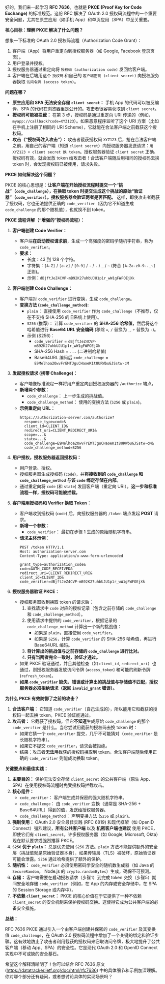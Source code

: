 好的，我们来一起学习 **RFC 7636**，也就是 **PKCE (Proof Key for Code Exchange)** 的标准规范。这份 RFC 解决了 OAuth 2.0 授权码流程中的一个重要安全问题，尤其在原生应用（如手机 App）和单页应用（SPA）中至关重要。

**核心目标：理解 PKCE 解决了什么问题？**

想象一下标准的 OAuth 2.0 授权码流程（Authorization Code Grant）：

1.  客户端（App）将用户重定向到授权服务器（如 Google, Facebook 登录页面）。
2.  用户登录并授权。
3.  授权服务器通过重定向将 `授权码 (authorization code)` 发回给客户端。
4.  客户端在后端用这个 `授权码` 和自己的 `客户端密钥 (client secret)` 向授权服务器换取 `访问令牌 (access token)`。

**问题在哪？**

*   **原生应用和 SPA 无法安全存储 `client secret`：** 手机 App 的代码可以被反编译，SPA 的代码在浏览器里是公开的。攻击者很容易获取到 `client secret`。
*   **授权码可能被拦截：** 在第 3 步，授权码是通过重定向 URI 传递的（例如，`myapp://callback?code=XYZ123`）。如果恶意程序监听了这个 URI 方案（比如在手机上注册了相同的 URI Scheme），它就能在合法客户端之前截获这个授权码。
*   **攻击（“授权码注入攻击”）：** 攻击者截获授权码 `XYZ123` 后，抢在合法客户端之前，用自己的客户端（知道 `client secret`）向授权服务器发送请求：`用 XYZ123 + client secret 换 token`。授权服务器验证 `client secret` 正确、授权码有效，就会发放 token 给攻击者！合法客户端随后用相同的授权码去换 token 时，会发现授权码已被使用，请求失败。

**PKCE 如何解决这个问题？**

PKCE 的核心思想是：**让客户端在开始授权流程时提交一个“挑战”（`code_challenge`），在换取 token 时提交生成这个挑战的原始“验证器”（`code_verifier`）。授权服务器会验证两者是否匹配。** 这样，即使攻击者截获了授权码，它也无法提供正确的 `code_verifier`（因为它不知道生成 `code_challenge` 的那个随机值），也就换不到 token。

**PKCE 流程详解（“增强的”授权码流程）：**

1.  **客户端创建 Code Verifier：**
    *   客户端**在启动授权请求前**，生成一个高强度的密码学随机字符串，称为 `code_verifier`。
    *   **要求：**
        *   长度：43 到 128 个字符。
        *   字符集：`[A-Z]` / `[a-z]` / `[0-9]` / `-` / `.` / `_` / `~` (符合 `[A-Za-z0-9-._~]` 正则)。
        *   示例：`dBjftJeZ4CVP-mB92K27uhbUJU1p1r_wW1gFWFOEjXk`

2.  **客户端创建 Code Challenge：**
    *   客户端对 `code_verifier` 进行变换，生成 `code_challenge`。
    *   **变换方法 (`code_challenge_method`):**
        *   `plain`： 直接使用 `code_verifier` 作为 `code_challenge`（不推荐，仅在不支持 SHA-256 的旧系统上使用）。
        *   `S256` (推荐)： 计算 `code_verifier` 的 **SHA-256 哈希值**，然后将这个哈希值进行 **Base64 URL 安全编码** (移除 `=`, `/` 替换为 `_`, `+` 替换为 `-`)。
        *   示例 (S256)：
            *   `code_verifier` = `dBjftJeZ4CVP-mB92K27uhbUJU1p1r_wW1gFWFOEjXk`
            *   SHA-256 Hash = `...` (二进制哈希值)
            *   Base64URL 编码后 `code_challenge` = `E9Melhoa2OwvFrEMTJguCHaoeK1t8URWbuGJSstw-cM`

3.  **发起授权请求 (携带 Challenge)：**
    *   客户端像标准流程一样将用户重定向到授权服务器的 `/authorize` 端点。
    *   **新增两个参数：**
        *   `code_challenge`： 上一步生成的挑战值。
        *   `code_challenge_method`： 使用的变换方法 (`S256` 或 `plain`)。
    *   **示例重定向 URL：**
        ```
        https://authorization-server.com/authorize?
          response_type=code&
          client_id=CLIENT_ID&
          redirect_uri=CLIENT_REDIRECT_URI&
          scope=...&
          state=...&
          code_challenge=E9Melhoa2OwvFrEMTJguCHaoeK1t8URWbuGJSstw-cM&
          code_challenge_method=S256
        ```

4.  **用户授权，授权服务器返回授权码：**
    *   用户登录、授权。
    *   授权服务器生成授权码 (`code`)，并**将接收到的 `code_challenge` 和 `code_challenge_method` 与该 `code` 绑定存储在内部**。
    *   通过重定向将 `code` (和 `state`) 发回客户端（重定向 URI）。**这一步和标准流程一样，授权码可能被拦截。**

5.  **客户端用授权码和 Verifier 换取 Token：**
    *   客户端收到授权码 (`code`) 后，向授权服务器的 `/token` 端点发起 **POST** 请求。
    *   **新增一个参数：**
        *   `code_verifier`： 最初在步骤 1 生成的原始随机字符串。
    *   **请求主体示例：**
        ```
        POST /token HTTP/1.1
        Host: authorization-server.com
        Content-Type: application/x-www-form-urlencoded

        grant_type=authorization_code&
        code=AUTH_CODE_RECEIVED&
        redirect_uri=CLIENT_REDIRECT_URI&
        client_id=CLIENT_ID&
        code_verifier=dBjftJeZ4CVP-mB92K27uhbUJU1p1r_wW1gFWFOEjXk
        ```

6.  **授权服务器验证 PKCE：**
    *   授权服务器收到换取 token 的请求后：
        1.  查找请求中 `code` 对应的授权记录（包含之前存储的 `code_challenge` 和 `code_challenge_method`）。
        2.  使用请求中提供的 `code_verifier`，根据记录的 `code_challenge_method` 计算出一个新的挑战值：
            *   如果是 `plain`，直接使用 `code_verifier`。
            *   如果是 `S256`，计算 `code_verifier` 的 SHA-256 哈希值，再进行 Base64URL 编码。
        3.  **将计算出的挑战值与之前存储的 `code_challenge` 进行比对。**
        4.  **只有当两者完全一致时，验证才通过。**
    *   如果 PKCE 验证通过，并且其他检查（如 `client_id`, `redirect_uri`）也通过，则授权服务器发放访问令牌 (`access_token`) 和可能的刷新令牌 (`refresh_token`)。
    *   **如果 `code_verifier` 缺失、错误或计算出的挑战值与存储值不匹配，授权服务器必须拒绝请求（返回 `invalid_grant` 错误）。**

**为什么 PKCE 有效防御了之前的攻击？**

1.  **合法客户端：** 它知道 `code_verifier`（自己生成的），所以能用它和截获的授权码一起去换 token，PKCE 验证能通过。
2.  **攻击者：** 它截获了授权码，但它**不知道**生成原始 `code_challenge` 的那个 `code_verifier` 是什么。当它尝试用截获的授权码去换 token 时：
    *   如果它猜一个 `code_verifier` 提交，几乎不可能猜对（`code_verifier` 是长随机字符串）。
    *   如果它不提交 `code_verifier`，请求会被拒绝。
    *   结果：攻击者**无法**用截获的授权码换取到 token。合法客户端随后使用正确的 `code_verifier` 则能成功换取 token。

**关键要点和最佳实践：**

1.  **主要目的：** 保护无法安全存储 `client_secret` 的公共客户端（原生 App、SPA）在使用授权码流程时免受授权码拦截攻击。
2.  **核心组件：**
    *   `code_verifier`： 客户端生成并保密的强大随机字符串。
    *   `code_challenge`： 由 `code_verifier` 变换（通常是 SHA-256 + Base64URL）得到的值，发送给授权服务器。
    *   `code_challenge_method`： 声明变换方法 (`S256` 或 `plain`)。
3.  **强制使用：** OAuth 2.0 安全最佳实践 (RFC 6819) 和现代框架（如 OpenID Connect）强烈建议，**所有公共客户端** 以及 **机密客户端也建议** 使用 PKCE，即使它们有 `client_secret`。许多授权服务器（如 Google, Microsoft, Okta）现在默认要求或强烈推荐 PKCE。
4.  **`S256` 优于 `plain`：** 总是优先使用 `S256` 方法。`plain` 方法不能提供额外的安全层（挑战值就是原始验证器本身），如果传输层（TLS）被破坏，原始验证器可能会泄露。`S256` 通过哈希提供了额外的保护。
5.  **随机性：** `code_verifier` 必须使用密码学安全的随机数生成器（如 Java 的 `SecureRandom`， Node.js 的 `crypto.randomBytes`）生成，确保不可预测。
6.  **存储：** 客户端需要在启动授权请求（步骤1）到完成 token 交换（步骤5）期间安全地存储 `code_verifier`（例如，在 App 的内存或安全存储中，在 SPA 的 Session Storage 或内存中）。
7.  **不依赖 `client_secret`：** PKCE 的核心价值在于它提供了一种不依赖 `client_secret` 的安全机制来保护授权码交换。这使得它成为公共客户端的必备安全措施。

**总结：**

RFC 7636 PKCE 通过引入一个由客户端创建并保密的 `code_verifier` 及其变换值 `code_challenge`，在 OAuth 2.0 授权码流程中增加了一个关键的绑定和验证步骤。这有效地防止了攻击者利用截获的授权码来窃取访问令牌，极大地提升了公共客户端（移动 App、SPA）的安全性。它是现代 OAuth 2.0 和 OpenID Connect 实现中不可或缺的安全基石。

希望这个解释清晰明了！你可以结合 RFC 7636 原文 (https://datatracker.ietf.org/doc/html/rfc7636) 中的具体细节和示例加深理解。你对哪个部分还有疑问，或者想讨论具体的实现场景吗？
